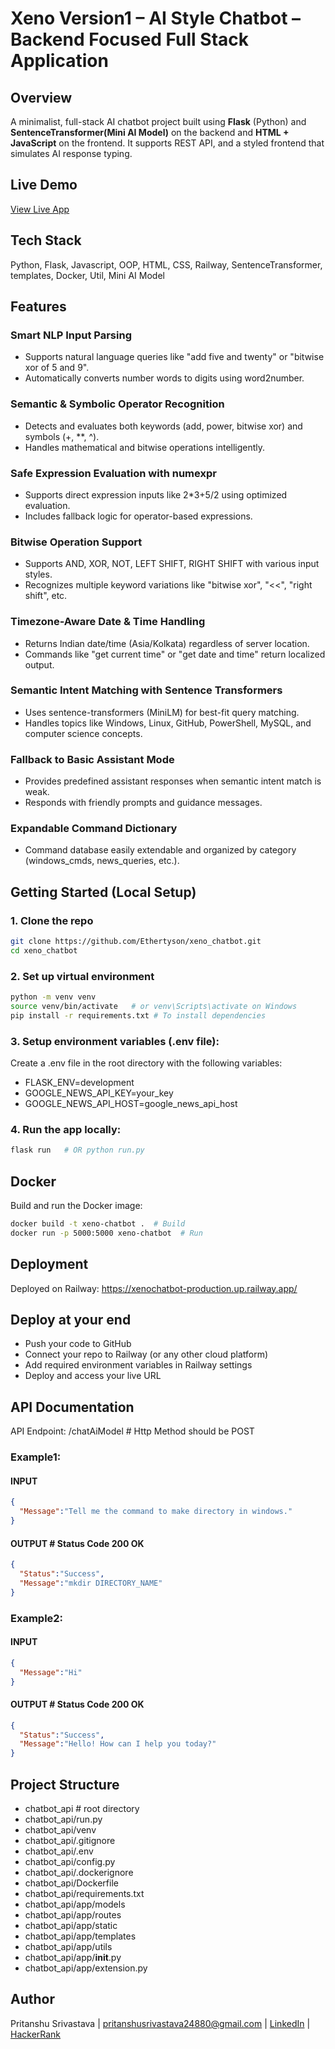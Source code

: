 # Xeno Version1 – AI Style Chatbot – Backend Focused Full Stack Application

## Overview
A minimalist, full-stack AI chatbot project built using **Flask** (Python) and **SentenceTransformer(Mini AI Model)** on the backend and **HTML + JavaScript** on the frontend. It supports REST API, and a styled frontend that simulates AI response typing.

## Live Demo
[View Live App](https://xenochatbot-production.up.railway.app/)

## Tech Stack
Python, Flask, Javascript, OOP, HTML, CSS, Railway, SentenceTransformer, templates, Docker, Util, Mini AI Model

## Features
### Smart NLP Input Parsing
- Supports natural language queries like "add five and twenty" or "bitwise xor of 5 and 9".
- Automatically converts number words to digits using word2number.

### Semantic & Symbolic Operator Recognition
- Detects and evaluates both keywords (add, power, bitwise xor) and symbols (+, **, ^).
- Handles mathematical and bitwise operations intelligently.

### Safe Expression Evaluation with numexpr
- Supports direct expression inputs like 2*3+5/2 using optimized evaluation.
- Includes fallback logic for operator-based expressions.

### Bitwise Operation Support
- Supports AND, XOR, NOT, LEFT SHIFT, RIGHT SHIFT with various input styles.
- Recognizes multiple keyword variations like "bitwise xor", "<<", "right shift", etc.

### Timezone-Aware Date & Time Handling
- Returns Indian date/time (Asia/Kolkata) regardless of server location.
- Commands like "get current time" or "get date and time" return localized output.

### Semantic Intent Matching with Sentence Transformers
- Uses sentence-transformers (MiniLM) for best-fit query matching.
- Handles topics like Windows, Linux, GitHub, PowerShell, MySQL, and computer science concepts.

### Fallback to Basic Assistant Mode
- Provides predefined assistant responses when semantic intent match is weak.
- Responds with friendly prompts and guidance messages.

### Expandable Command Dictionary
- Command database easily extendable and organized by category (windows_cmds, news_queries, etc.).

## Getting Started (Local Setup)
### 1. Clone the repo
```bash
git clone https://github.com/Ethertyson/xeno_chatbot.git
cd xeno_chatbot
```

### 2. Set up virtual environment
```bash
python -m venv venv
source venv/bin/activate   # or venv\Scripts\activate on Windows
pip install -r requirements.txt # To install dependencies
```

### 3. Setup environment variables (.env file):
Create a .env file in the root directory with the following variables:
- FLASK_ENV=development
- GOOGLE_NEWS_API_KEY=your_key
- GOOGLE_NEWS_API_HOST=google_news_api_host

### 4. Run the app locally:
```bash
flask run	# OR python run.py
```

## Docker
Build and run the Docker image:
```bash
docker build -t xeno-chatbot .  # Build
docker run -p 5000:5000 xeno-chatbot  # Run
```
## Deployment
Deployed on Railway: https://xenochatbot-production.up.railway.app/

## Deploy at your end
- Push your code to GitHub
- Connect your repo to Railway (or any other cloud platform)
- Add required environment variables in Railway settings
- Deploy and access your live URL

## API Documentation
API Endpoint: /chatAiModel  # Http Method should be POST
### Example1:
#### INPUT
```json
{
  "Message":"Tell me the command to make directory in windows."
}
```
#### OUTPUT    # Status Code 200 OK
```json
{
  "Status":"Success",
  "Message":"mkdir DIRECTORY_NAME"
}
```
### Example2:
#### INPUT
```json
{
  "Message":"Hi"
}
```
#### OUTPUT    # Status Code 200 OK
```json
{
  "Status":"Success",
  "Message":"Hello! How can I help you today?"
}
```

## Project Structure
- chatbot_api        # root directory
- chatbot_api/run.py
- chatbot_api/venv
- chatbot_api/.gitignore
- chatbot_api/.env
- chatbot_api/config.py
- chatbot_api/.dockerignore
- chatbot_api/Dockerfile
- chatbot_api/requirements.txt
- chatbot_api/app/models
- chatbot_api/app/routes
- chatbot_api/app/static
- chatbot_api/app/templates
- chatbot_api/app/utils
- chatbot_api/app/__init__.py
- chatbot_api/app/extension.py

## Author
Pritanshu Srivastava | pritanshusrivastava24880@gmail.com | [LinkedIn](https://www.linkedin.com/in/pritanshu-srivastava-59aaa7226/) | [HackerRank](hackerrank.com/profile/pritanshusrivas1)

